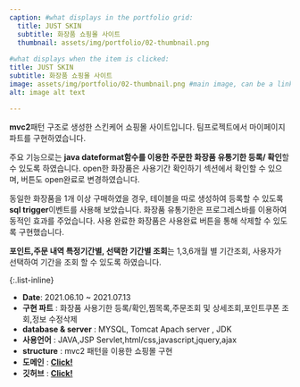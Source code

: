 ```yaml
---
caption: #what displays in the portfolio grid:
  title: JUST SKIN
  subtitle: 화장품 쇼핑몰 사이트
  thumbnail: assets/img/portfolio/02-thumbnail.png
  
#what displays when the item is clicked:
title: JUST SKIN
subtitle: 화장품 쇼핑몰 사이트
image: assets/img/portfolio/02-thumbnail.png #main image, can be a link or a file in assets/img/portfolio
alt: image alt text

---
```


**mvc2**패턴 구조로 생성한 스킨케어 쇼핑몰 사이트입니다. 팀프로젝트에서 마이페이지 파트를 구현하였습니다. 


주요 기능으로는 **java dateformat함수를 이용한 주문한 화장품 유통기한 등록/ 확인**할 수 있도록 하였습니다. 
open한 화장품은 사용기간 확인하기 섹션에서 확인할 수 있으며, 버튼도 open완료로 변경하였습니다.

동일한 화장품을 1개 이상 구매하였을 경우, 테이블을 따로 생성하여 등록할 수 있도록 **sql trigger**이벤트를 사용해 보았습니다.  화장품 유통기한은 프로그레스바를 이용하여 동적인 효과를 주었습니다. 사용 완료한 화장품은 사용완료 버튼을 통해 삭제할 수 있도록 구현했습니다. 

**포인트,주문 내역 특정기간별, 선택한 기간별 조회**는 1,3,6개월 별 기간조회, 사용자가 선택하여 기간을 조회 할 수 있도록 하였습니다. 


{:.list-inline} 
- **Date**: 2021.06.10 ~ 2021.07.13
- **구현 파트** : 화장품 사용기한 등록/확인,찜목록,주문조회 및 상세조회,포인트쿠폰 조회,정보 수정삭제
- **database & server** : MYSQL, Tomcat Apach server , JDK
- **사용언어** : JAVA,JSP Servlet,html/css,javascript,jquery,ajax
- **structure** : mvc2 패턴을 이용한 쇼핑몰 구현
- **도메인** : <a href="http://itwillbs4.cafe24.com/ShoppingMall/Main.me">**Click!**<a>
- **깃허브** : <a href="https://github.com/naeunkim1227/ShoppingMall">**Click!**<a>





